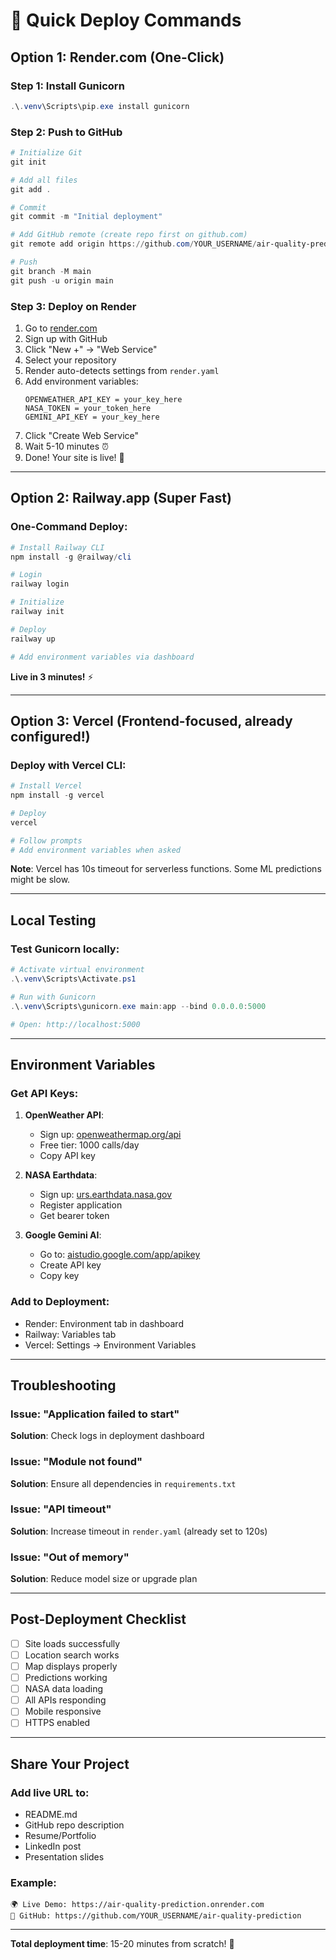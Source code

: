 # 🚀 Quick Deploy Commands

## Option 1: Render.com (One-Click)

### Step 1: Install Gunicorn
```powershell
.\.venv\Scripts\pip.exe install gunicorn
```

### Step 2: Push to GitHub
```powershell
# Initialize Git
git init

# Add all files
git add .

# Commit
git commit -m "Initial deployment"

# Add GitHub remote (create repo first on github.com)
git remote add origin https://github.com/YOUR_USERNAME/air-quality-prediction.git

# Push
git branch -M main
git push -u origin main
```

### Step 3: Deploy on Render
1. Go to [render.com](https://render.com)
2. Sign up with GitHub
3. Click "New +" → "Web Service"
4. Select your repository
5. Render auto-detects settings from `render.yaml`
6. Add environment variables:
   ```
   OPENWEATHER_API_KEY = your_key_here
   NASA_TOKEN = your_token_here
   GEMINI_API_KEY = your_key_here
   ```
7. Click "Create Web Service"
8. Wait 5-10 minutes ⏰
9. Done! Your site is live! 🎉

---

## Option 2: Railway.app (Super Fast)

### One-Command Deploy:
```powershell
# Install Railway CLI
npm install -g @railway/cli

# Login
railway login

# Initialize
railway init

# Deploy
railway up

# Add environment variables via dashboard
```

**Live in 3 minutes!** ⚡

---

## Option 3: Vercel (Frontend-focused, already configured!)

### Deploy with Vercel CLI:
```powershell
# Install Vercel
npm install -g vercel

# Deploy
vercel

# Follow prompts
# Add environment variables when asked
```

**Note**: Vercel has 10s timeout for serverless functions. Some ML predictions might be slow.

---

## Local Testing

### Test Gunicorn locally:
```powershell
# Activate virtual environment
.\.venv\Scripts\Activate.ps1

# Run with Gunicorn
.\.venv\Scripts\gunicorn.exe main:app --bind 0.0.0.0:5000

# Open: http://localhost:5000
```

---

## Environment Variables

### Get API Keys:

1. **OpenWeather API**:
   - Sign up: [openweathermap.org/api](https://openweathermap.org/api)
   - Free tier: 1000 calls/day
   - Copy API key

2. **NASA Earthdata**:
   - Sign up: [urs.earthdata.nasa.gov](https://urs.earthdata.nasa.gov)
   - Register application
   - Get bearer token

3. **Google Gemini AI**:
   - Go to: [aistudio.google.com/app/apikey](https://aistudio.google.com/app/apikey)
   - Create API key
   - Copy key

### Add to Deployment:
- Render: Environment tab in dashboard
- Railway: Variables tab
- Vercel: Settings → Environment Variables

---

## Troubleshooting

### Issue: "Application failed to start"
**Solution**: Check logs in deployment dashboard

### Issue: "Module not found"
**Solution**: Ensure all dependencies in `requirements.txt`

### Issue: "API timeout"
**Solution**: Increase timeout in `render.yaml` (already set to 120s)

### Issue: "Out of memory"
**Solution**: Reduce model size or upgrade plan

---

## Post-Deployment Checklist

- [ ] Site loads successfully
- [ ] Location search works
- [ ] Map displays properly
- [ ] Predictions working
- [ ] NASA data loading
- [ ] All APIs responding
- [ ] Mobile responsive
- [ ] HTTPS enabled

---

## Share Your Project

### Add live URL to:
- README.md
- GitHub repo description
- Resume/Portfolio
- LinkedIn post
- Presentation slides

### Example:
```
🌍 Live Demo: https://air-quality-prediction.onrender.com
📂 GitHub: https://github.com/YOUR_USERNAME/air-quality-prediction
```

---

**Total deployment time**: 15-20 minutes from scratch! 🚀
